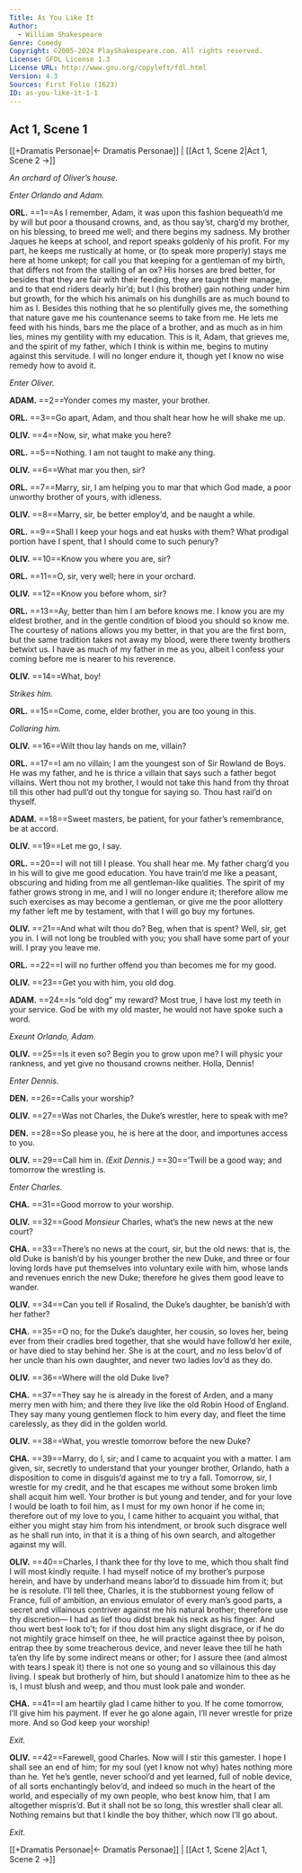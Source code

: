 ```yaml
---
Title: As You Like It
Author: 
  - William Shakespeare
Genre: Comedy
Copyright: ©2005-2024 PlayShakespeare.com. All rights reserved.
License: GFDL License 1.3
License URL: http://www.gnu.org/copyleft/fdl.html
Version: 4.3
Sources: First Folio (1623)
ID: as-you-like-it-1-1
---
```


## Act 1, Scene 1
[[+Dramatis Personae|← Dramatis Personae]] | [[Act 1, Scene 2|Act 1, Scene 2 →]]

*An orchard of Oliver’s house.*

*Enter Orlando and Adam.*

**ORL.**
==1==As I remember, Adam, it was upon this fashion bequeath’d me by will but poor a thousand crowns, and, as thou say’st, charg’d my brother, on his blessing, to breed me well; and there begins my sadness. My brother Jaques he keeps at school, and report speaks goldenly of his profit. For my part, he keeps me rustically at home, or (to speak more properly) stays me here at home unkept; for call you that keeping for a gentleman of my birth, that differs not from the stalling of an ox? His horses are bred better, for besides that they are fair with their feeding, they are taught their manage, and to that end riders dearly hir’d; but I (his brother) gain nothing under him but growth, for the which his animals on his dunghills are as much bound to him as I. Besides this nothing that he so plentifully gives me, the something that nature gave me his countenance seems to take from me. He lets me feed with his hinds, bars me the place of a brother, and as much as in him lies, mines my gentility with my education. This is it, Adam, that grieves me, and the spirit of my father, which I think is within me, begins to mutiny against this servitude. I will no longer endure it, though yet I know no wise remedy how to avoid it.

*Enter Oliver.*

**ADAM.**
==2==Yonder comes my master, your brother.

**ORL.**
==3==Go apart, Adam, and thou shalt hear how he will shake me up.

**OLIV.**
==4==Now, sir, what make you here?

**ORL.**
==5==Nothing. I am not taught to make any thing.

**OLIV.**
==6==What mar you then, sir?

**ORL.**
==7==Marry, sir, I am helping you to mar that which God made, a poor unworthy brother of yours, with idleness.

**OLIV.**
==8==Marry, sir, be better employ’d, and be naught a while.

**ORL.**
==9==Shall I keep your hogs and eat husks with them? What prodigal portion have I spent, that I should come to such penury?

**OLIV.**
==10==Know you where you are, sir?

**ORL.**
==11==O, sir, very well; here in your orchard.

**OLIV.**
==12==Know you before whom, sir?

**ORL.**
==13==Ay, better than him I am before knows me. I know you are my eldest brother, and in the gentle condition of blood you should so know me. The courtesy of nations allows you my better, in that you are the first born, but the same tradition takes not away my blood, were there twenty brothers betwixt us. I have as much of my father in me as you, albeit I confess your coming before me is nearer to his reverence.

**OLIV.**
==14==What, boy!

*Strikes him.*

**ORL.**
==15==Come, come, elder brother, you are too young in this.

*Collaring him.*

**OLIV.**
==16==Wilt thou lay hands on me, villain?

**ORL.**
==17==I am no villain; I am the youngest son of Sir Rowland de Boys. He was my father, and he is thrice a villain that says such a father begot villains. Wert thou not my brother, I would not take this hand from thy throat till this other had pull’d out thy tongue for saying so. Thou hast rail’d on thyself.

**ADAM.**
==18==Sweet masters, be patient, for your father’s remembrance, be at accord.

**OLIV.**
==19==Let me go, I say.

**ORL.**
==20==I will not till I please. You shall hear me. My father charg’d you in his will to give me good education. You have train’d me like a peasant, obscuring and hiding from me all gentleman-like qualities. The spirit of my father grows strong in me, and I will no longer endure it; therefore allow me such exercises as may become a gentleman, or give me the poor allottery my father left me by testament, with that I will go buy my fortunes.

**OLIV.**
==21==And what wilt thou do? Beg, when that is spent? Well, sir, get you in. I will not long be troubled with you; you shall have some part of your will. I pray you leave me.

**ORL.**
==22==I will no further offend you than becomes me for my good.

**OLIV.**
==23==Get you with him, you old dog.

**ADAM.**
==24==Is “old dog” my reward? Most true, I have lost my teeth in your service. God be with my old master, he would not have spoke such a word.

*Exeunt Orlando, Adam.*

**OLIV.**
==25==Is it even so? Begin you to grow upon me? I will physic your rankness, and yet give no thousand crowns neither. Holla, Dennis!

*Enter Dennis.*

**DEN.**
==26==Calls your worship?

**OLIV.**
==27==Was not Charles, the Duke’s wrestler, here to speak with me?

**DEN.**
==28==So please you, he is here at the door, and importunes access to you.

**OLIV.**
==29==Call him in.
*(Exit Dennis.)*
==30==’Twill be a good way; and tomorrow the wrestling is.

*Enter Charles.*

**CHA.**
==31==Good morrow to your worship.

**OLIV.**
==32==Good *Monsieur* Charles, what’s the new news at the new court?

**CHA.**
==33==There’s no news at the court, sir, but the old news: that is, the old Duke is banish’d by his younger brother the new Duke, and three or four loving lords have put themselves into voluntary exile with him, whose lands and revenues enrich the new Duke; therefore he gives them good leave to wander.

**OLIV.**
==34==Can you tell if Rosalind, the Duke’s daughter, be banish’d with her father?

**CHA.**
==35==O no; for the Duke’s daughter, her cousin, so loves her, being ever from their cradles bred together, that she would have follow’d her exile, or have died to stay behind her. She is at the court, and no less belov’d of her uncle than his own daughter, and never two ladies lov’d as they do.

**OLIV.**
==36==Where will the old Duke live?

**CHA.**
==37==They say he is already in the forest of Arden, and a many merry men with him; and there they live like the old Robin Hood of England. They say many young gentlemen flock to him every day, and fleet the time carelessly, as they did in the golden world.

**OLIV.**
==38==What, you wrestle tomorrow before the new Duke?

**CHA.**
==39==Marry, do I, sir; and I came to acquaint you with a matter. I am given, sir, secretly to understand that your younger brother, Orlando, hath a disposition to come in disguis’d against me to try a fall. Tomorrow, sir, I wrestle for my credit, and he that escapes me without some broken limb shall acquit him well. Your brother is but young and tender, and for your love I would be loath to foil him, as I must for my own honor if he come in; therefore out of my love to you, I came hither to acquaint you withal, that either you might stay him from his intendment, or brook such disgrace well as he shall run into, in that it is a thing of his own search, and altogether against my will.

**OLIV.**
==40==Charles, I thank thee for thy love to me, which thou shalt find I will most kindly requite. I had myself notice of my brother’s purpose herein, and have by underhand means labor’d to dissuade him from it; but he is resolute. I’ll tell thee, Charles, it is the stubbornest young fellow of France, full of ambition, an envious emulator of every man’s good parts, a secret and villainous contriver against me his natural brother; therefore use thy discretion— I had as lief thou didst break his neck as his finger. And thou wert best look to’t; for if thou dost him any slight disgrace, or if he do not mightily grace himself on thee, he will practice against thee by poison, entrap thee by some treacherous device, and never leave thee till he hath ta’en thy life by some indirect means or other; for I assure thee (and almost with tears I speak it) there is not one so young and so villainous this day living. I speak but brotherly of him, but should I anatomize him to thee as he is, I must blush and weep, and thou must look pale and wonder.

**CHA.**
==41==I am heartily glad I came hither to you. If he come tomorrow, I’ll give him his payment. If ever he go alone again, I’ll never wrestle for prize more. And so God keep your worship!

*Exit.*

**OLIV.**
==42==Farewell, good Charles. Now will I stir this gamester. I hope I shall see an end of him; for my soul (yet I know not why) hates nothing more than he. Yet he’s gentle, never school’d and yet learned, full of noble device, of all sorts enchantingly belov’d, and indeed so much in the heart of the world, and especially of my own people, who best know him, that I am altogether mispris’d. But it shall not be so long, this wrestler shall clear all. Nothing remains but that I kindle the boy thither, which now I’ll go about.

*Exit.*

[[+Dramatis Personae|← Dramatis Personae]] | [[Act 1, Scene 2|Act 1, Scene 2 →]]